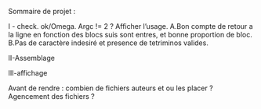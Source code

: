 Sommaire de projet :

I - check.
ok/Omega. Argc != 2 ? Afficher l’usage. 
A.Bon compte de retour a la ligne en fonction des blocs suis sont entres, et bonne proportion de bloc.
B.Pas de caractère indesiré et presence de tetriminos valides.

II-Assemblage

III-affichage


Avant de rendre : combien de fichiers auteurs et ou les placer ? Agencement des fichiers ?
